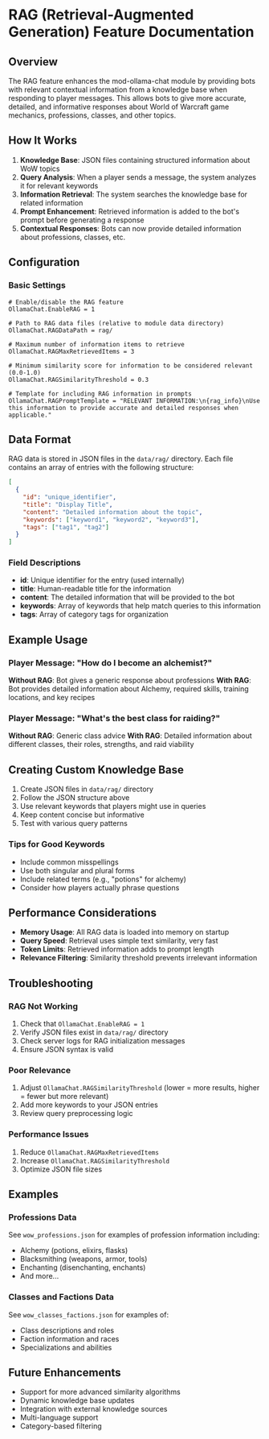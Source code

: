 # RAG (Retrieval-Augmented Generation) Feature Documentation

## Overview

The RAG feature enhances the mod-ollama-chat module by providing bots with relevant contextual information from a knowledge base when responding to player messages. This allows bots to give more accurate, detailed, and informative responses about World of Warcraft game mechanics, professions, classes, and other topics.

## How It Works

1. **Knowledge Base**: JSON files containing structured information about WoW topics
2. **Query Analysis**: When a player sends a message, the system analyzes it for relevant keywords
3. **Information Retrieval**: The system searches the knowledge base for related information
4. **Prompt Enhancement**: Retrieved information is added to the bot's prompt before generating a response
5. **Contextual Responses**: Bots can now provide detailed information about professions, classes, etc.

## Configuration

### Basic Settings

```properties
# Enable/disable the RAG feature
OllamaChat.EnableRAG = 1

# Path to RAG data files (relative to module data directory)
OllamaChat.RAGDataPath = rag/

# Maximum number of information items to retrieve
OllamaChat.RAGMaxRetrievedItems = 3

# Minimum similarity score for information to be considered relevant (0.0-1.0)
OllamaChat.RAGSimilarityThreshold = 0.3

# Template for including RAG information in prompts
OllamaChat.RAGPromptTemplate = "RELEVANT INFORMATION:\n{rag_info}\nUse this information to provide accurate and detailed responses when applicable."
```

## Data Format

RAG data is stored in JSON files in the `data/rag/` directory. Each file contains an array of entries with the following structure:

```json
[
  {
    "id": "unique_identifier",
    "title": "Display Title",
    "content": "Detailed information about the topic",
    "keywords": ["keyword1", "keyword2", "keyword3"],
    "tags": ["tag1", "tag2"]
  }
]
```

### Field Descriptions

- **id**: Unique identifier for the entry (used internally)
- **title**: Human-readable title for the information
- **content**: The detailed information that will be provided to the bot
- **keywords**: Array of keywords that help match queries to this information
- **tags**: Array of category tags for organization

## Example Usage

### Player Message: "How do I become an alchemist?"
**Without RAG**: Bot gives a generic response about professions
**With RAG**: Bot provides detailed information about Alchemy, required skills, training locations, and key recipes

### Player Message: "What's the best class for raiding?"
**Without RAG**: Generic class advice
**With RAG**: Detailed information about different classes, their roles, strengths, and raid viability

## Creating Custom Knowledge Base

1. Create JSON files in `data/rag/` directory
2. Follow the JSON structure above
3. Use relevant keywords that players might use in queries
4. Keep content concise but informative
5. Test with various query patterns

### Tips for Good Keywords

- Include common misspellings
- Use both singular and plural forms
- Include related terms (e.g., "potions" for alchemy)
- Consider how players actually phrase questions

## Performance Considerations

- **Memory Usage**: All RAG data is loaded into memory on startup
- **Query Speed**: Retrieval uses simple text similarity, very fast
- **Token Limits**: Retrieved information adds to prompt length
- **Relevance Filtering**: Similarity threshold prevents irrelevant information

## Troubleshooting

### RAG Not Working

1. Check that `OllamaChat.EnableRAG = 1`
2. Verify JSON files exist in `data/rag/` directory
3. Check server logs for RAG initialization messages
4. Ensure JSON syntax is valid

### Poor Relevance

1. Adjust `OllamaChat.RAGSimilarityThreshold` (lower = more results, higher = fewer but more relevant)
2. Add more keywords to your JSON entries
3. Review query preprocessing logic

### Performance Issues

1. Reduce `OllamaChat.RAGMaxRetrievedItems`
2. Increase `OllamaChat.RAGSimilarityThreshold`
3. Optimize JSON file sizes

## Examples

### Professions Data
See `wow_professions.json` for examples of profession information including:
- Alchemy (potions, elixirs, flasks)
- Blacksmithing (weapons, armor, tools)
- Enchanting (disenchanting, enchants)
- And more...

### Classes and Factions Data
See `wow_classes_factions.json` for examples of:
- Class descriptions and roles
- Faction information and races
- Specializations and abilities

## Future Enhancements

- Support for more advanced similarity algorithms
- Dynamic knowledge base updates
- Integration with external knowledge sources
- Multi-language support
- Category-based filtering